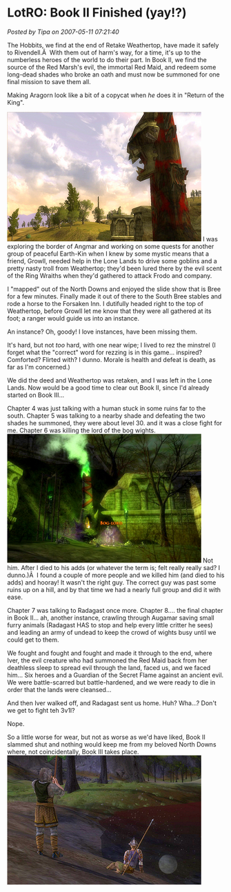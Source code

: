 # LotRO: Book II Finished (yay!?)

*Posted by Tipa on 2007-05-11 07:21:40*

The Hobbits, we find at the end of Retake Weathertop, have made it safely to Rivendell.Â  With them out of harm's way, for a time, it's up to the numberless heroes of the world to do their part. In Book II, we find the source of the Red Marsh's evil, the immortal Red Maid, and redeem some long-dead shades who broke an oath and must now be summoned for one final mission to save them all.

Making Aragorn look like a bit of a copycat when *he* does it in "Return of the King".


![screenshot00136.jpg](../uploads/2007/05/screenshot00136.jpg)
I was exploring the border of Angmar and working on some quests for another group of peaceful Earth-Kin when I knew by some mystic means that a friend, Growll, needed help in the Lone Lands to drive some goblins and a pretty nasty troll from Weathertop; they'd been lured there by the evil scent of the Ring Wraiths when they'd gathered to attack Frodo and company.

I "mapped" out of the North Downs and enjoyed the slide show that is Bree for a few minutes. Finally made it out of there to the South Bree stables and rode a horse to the Forsaken Inn. I dutifully headed right to the top of Weathertop, before Growll let me know that they were all gathered at its foot; a ranger would guide us into an instance.

An instance? Oh, goody! I love instances, have been missing them.

It's hard, but not *too* hard, with one near wipe; I lived to rez the minstrel (I forget what the "correct" word for rezzing is in this game... inspired? Comforted? Flirted with? I dunno. Morale is health and defeat is death, as far as I'm concerned.)

We did the deed and Weathertop was retaken, and I was left in the Lone Lands. Now would be a good time to clear out Book II, since I'd already started on Book III...

Chapter 4 was just talking with a human stuck in some ruins far to the south. Chapter 5 was talking to a nearby shade and defeating the two shades he summoned, they were about level 30. and it was a close fight for me. Chapter 6 was killing the lord of the bog wights.
![screenshot00137.jpg](../uploads/2007/05/screenshot00137.jpg)
Not him. After I died to his adds (or whatever the term is; felt really really sad? I dunno.)Â  I found a couple of more people and we killed him (and died to his adds) and hooray! It wasn't the right guy. The correct guy was past some ruins up on a hill, and by that time we had a nearly full group and did it with ease.

Chapter 7 was talking to Radagast once more. Chapter 8.... the final chapter in Book II... ah, another instance, crawling through Augamar saving small furry animals (Radagast HAS to stop and help every little critter he sees) and leading an army of undead to keep the crowd of wights busy until we could get to them.

We fought and fought and fought and made it through to the end, where Iver, the evil creature who had summoned the Red Maid back from her deathless sleep to spread evil through the land, faced us, and we faced him... Six heroes and a Guardian of the Secret Flame against an ancient evil. We were battle-scarred but battle-hardened, and we were ready to die in order that the lands were cleansed...

And then Iver walked off, and Radagast sent us home. Huh? Wha...? Don't we get to fight teh 3v1l?

Nope.

So a little worse for wear, but not as worse as we'd have liked, Book II slammed shut and nothing would keep me from my beloved North Downs where, not coincidentally, Book III takes place.
![screenshot00134.jpg](../uploads/2007/05/screenshot00134.jpg)
